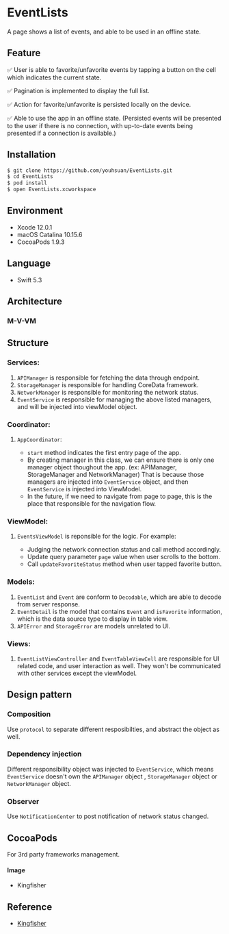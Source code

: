 # EventLists
A page shows a list of events, and able to be used in an offline state. 

## Feature

✅ User is able to favorite/unfavorite events by tapping a button on the cell which indicates the current state.

✅ Pagination is implemented to display the full list.

✅ Action for favorite/unfavorite is persisted locally on the device.

✅ Able to use the app in an offline state. 
(Persisted events will be presented to the user if there is no connection, with up-to-date events being presented if a connection is available.)

## Installation

```bash
$ git clone https://github.com/youhsuan/EventLists.git
$ cd EventLists
$ pod install
$ open EventLists.xcworkspace
```

## Environment

* Xcode 12.0.1
* macOS Catalina 10.15.6
* CocoaPods 1.9.3

## Language

* Swift 5.3

## Architecture

### M-V-VM

## Structure

### Services:
1.  `APIManager` is responsible for fetching the data through endpoint.
2.  `StorageManager` is responsible for handling CoreData framework.
3.  `NetworkManager` is responsible for monitoring the network status.
4.  `EventService` is responsible for managing the above listed managers, and will be injected into viewModel object.

### Coordinator:
1. `AppCoordinator`:

    -  `start` method indicates the first entry page of the app.
    - By creating manager in this class, we can ensure there is only one manager object thoughout the app. (ex: APIManager, StorageManager and NetworkManager)
       That is because those managers are injected into `EventService` object, and then `EventService` is injected into ViewModel.
    - In the future, if we need to navigate from page to page, this is the place that responsible for the navigation flow.

### ViewModel:
1.  `EventsViewModel` is reponsible for the logic. For example:

    - Judging the network connection status and call method accordingly.
    - Update query parameter `page` value when user scrolls to the bottom.
    - Call `updateFavoriteStatus` method when user tapped favorite button.

### Models:
1. `EventList` and `Event` are conform to `Decodable`, which are able to decode from server response.
2. `EventDetail` is the model that contains `Event` and `isFavorite` information, which is the data source type to display in table view.
3. `APIError` and `StorageError` are models unrelated to UI.

### Views:
1. `EventListViewController` and `EventTableViewCell` are responsible for UI related code, and user interaction as well. They won't be communicated with other services except the viewModel.


## Design pattern

### Composition
Use `protocol` to separate different resposibilties, and abstract the object as well.

### Dependency injection
Different responsibility object was injected to `EventService`, which means `EventService` doesn't own the `APIManager` object , `StorageManager` object or `NetworkManager` object.

### Observer
Use `NotificationCenter` to post notification of network status changed.

## CocoaPods

For 3rd party frameworks management.

#### Image

* Kingfisher

## Reference

* [Kingfisher](https://github.com/onevcat/Kingfisher)
